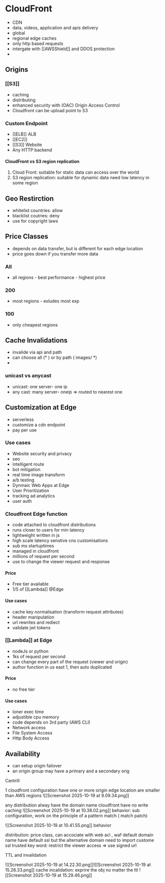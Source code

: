 # CloudFront
- CDN
- data, videos, application and apis delivery
- global
- regional edge caches
- only http based requests
- intergate with [[AWSShield]] and DDOS protection
- 

## Origins

### [[S3]]
- caching
- distributing
- enhanced security with (OAC) Origin Access Control
- Cloudfront can be upload point to S3

### Custom Endpoint
- [[ELB]] ALB
- [[EC2]]
- [[S3]] Website
- Any HTTP backend
#### CloudFront vs S3 region replication
1. Cloud Front: suitable for static data can access over the world
2. S3 region replication: suitable for dynamic data need low latency in some region 

## Geo Restirction
- whitelist countries: allow
- blacklist coutries: deny
- use for copyright laws

## Price Classes
- depends on data transfer, but is different for each edge location
- price goes down if you transfer more data

### All
- all regions - best performance - highest price

### 200
- most regions - exludes most exp

### 100
- only cheapest regions 

## Cache Invalidations
- invalide via api and path
- can choose all (* ) or by path ( images/ *)
- 

###  unicast vs anycast
- unicast: one server- one ip 
- any cast: many server- oneip => routed to nearest one
## Customization at Edge
- serverless
- customize a cdn endpoint
- pay per use

### Use cases
- Website security and privacy
- seo
- intelligent route
- bot mitigation
- real time image transform
- a/b testing
- Dynmaic Web Apps at Edge
- User Prioritization
- tracking ad analytics
- user auth 

### Cloudfront Edge function
- code attached to cloudfront distributions
- runs closer to users for min latency
- lightweight written in js
- high scale latency senstive cns customisations
- sub ms startuptimes
- managed in cloudfront
- millions of request per second
- use to change the viewer request and response

#### Price
- Free tier available
- 1/5 of [[Lambda]] @Edge

#### Use cases
- cache key normalisation (transform request attributes)
- header manipulation
- url rewrites and rediect
- validate jwt tokens

### [[Lambda]] at Edge
- nodeJs or python
- 1ks of request per second
- can change every part of the request (viewer and origin)
- author function in us east 1, then auto duplicated

#### Price
- no free tier

#### Use cases
- loner exec time
- adjustible cpu memory
- code depends on 3rd party (AWS CLI)
- Network access
- File System Access
- Http Body Access

## Availability
- can setup origin failover
- an origin group may have a primary and a secondary orig

Cantrill

1 cloudfront configuration have one or more origin
edge location are smaller than AWS regions
![[Screenshot 2025-10-19 at 9.09.34.png]]

any distribution alway have the domain name
cloudfront have no write caching
![[Screenshot 2025-10-19 at 10.38.02.png]]
behavior: sub configuration, work on the principle of a pattern match ( match patch)



![[Screenshot 2025-10-19 at 10.41.55.png]]
behavior

distribution: price class, can accociate with web acl , waf
default domain name have default ssl but the alternative domain need to import custome ssl
trusted key word: restrict the viewer access => use signed url

TTL and invalidation



![[Screenshot 2025-10-19 at 14.22.30.png]]![[Screenshot 2025-10-19 at 15.26.33.png]]
cache incalidation: exprire the obj no matter the ttl
![[Screenshot 2025-10-19 at 15.29.46.png]]
